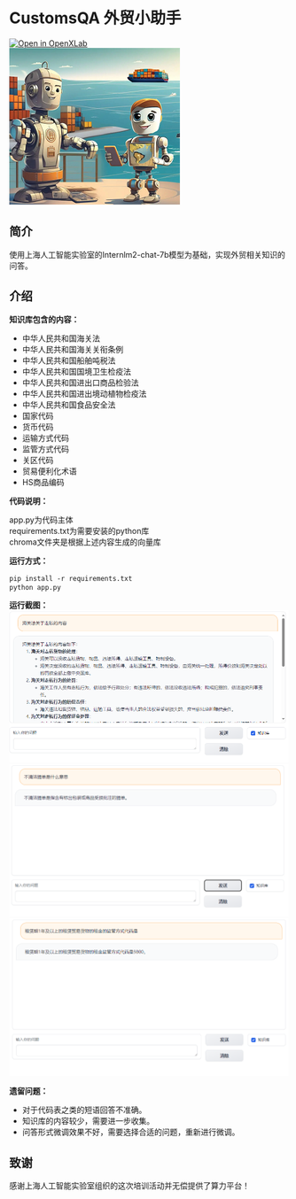 # CustomsQA 外贸小助手
[![Open in OpenXLab](https://cdn-static.openxlab.org.cn/app-center/openxlab_app.svg)](https://openxlab.org.cn/apps/detail/peek/CustomsQA)  
![](assets/t1.png)  
## 简介  
使用上海人工智能实验室的Internlm2-chat-7b模型为基础，实现外贸相关知识的问答。
## 介绍
**知识库包含的内容：**  
- 中华人民共和国海关法
- 中华人民共和国海关关衔条例
- 中华人民共和国船舶吨税法
- 中华人民共和国国境卫生检疫法
- 中华人民共和国进出口商品检验法
- 中华人民共和国进出境动植物检疫法
- 中华人民共和国食品安全法
- 国家代码
- 货币代码
- 运输方式代码
- 监管方式代码
- 关区代码
- 贸易便利化术语
- HS商品编码  

**代码说明：**  

app.py为代码主体  
requirements.txt为需要安装的python库  
chroma文件夹是根据上述内容生成的向量库  

**运行方式：**

```
pip install -r requirements.txt
python app.py
```
**运行截图：**
![](assets/s1.png)  
![](assets/s2.png)  
![](assets/s3.png)  

**遗留问题：**
- 对于代码表之类的短语回答不准确。
- 知识库的内容较少，需要进一步收集。
- 问答形式微调效果不好，需要选择合适的问题，重新进行微调。

## 致谢

感谢上海人工智能实验室组织的这次培训活动并无偿提供了算力平台！

